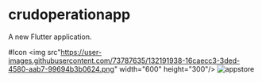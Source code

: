 # crudoperationapp

A new Flutter application.

#Icon
<img src"https://user-images.githubusercontent.com/73787635/132191938-16caecc3-3ded-4580-aab7-99694b3b0624.png" width="600" height="300"/>
![appstore]()

